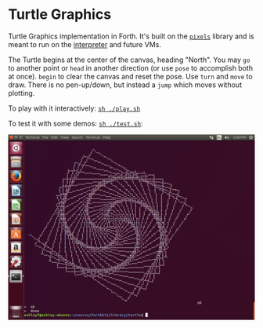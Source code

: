 # Turtle Graphics

Turtle Graphics implementation in Forth. It's built on the [`pixels`](../pixels/) library and is meant to run on the [interpreter](../../interpreter/) and future VMs.

The Turtle begins at the center of the canvas, heading "North". You may `go` to another point or `head` in another direction (or use `pose` to accomplish both at once). `begin` to clear the canvas and reset the pose. Use `turn` and `move` to draw. There is no pen-up/down, but instead a `jump` which moves without plotting.

To play with it interactively: [`sh ./play.sh`](./play.sh)

To test it with some demos: [`sh ./test.sh`](./test.sh):

![Turtle Graphics Demo](./demo.png)
